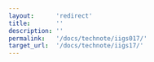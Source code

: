 ```yaml
---
layout:      'redirect'
title:       ''
description: ''
permalink:   '/docs/technote/iigs017/'
target_url:  '/docs/technote/iigs17/'
---
```

